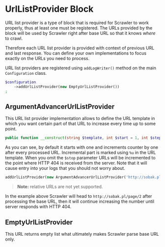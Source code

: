# UrlListProvider Block
URL list provider is a type of block that is required for Scrawler to work properly,
thus at least one must be registered. The URLs provided by the block will be used
by Scrawler right after base URL so that it knows _where_ to crawl.

Therefore each URL list provider is provided with context of previous URL and last
response. You can define your own implementations to focus exactly on the URLs
you need to process.

URL list providers are registered using `addLogWriter()` method on the main
`Configuration` class.

```php
$configuration
    ->addUrlListProvider(new EmptyUrlListProvider())
;
```

## ArgumentAdvancerUrlListProvider
This URL list provider implementation allows to define the URL template in which
you want certain part of that URL to increase every time up to some point.

```php
public function __construct(string $template, int $start = 1, int $step = 1, ?int $stop = null)
```

As you can see, by default it starts with one and increments counter by one after
every processed URL. Incremental part is marked using `%u` in the URL template.
When you omit the `$stop` parameter URLs will be incremented to the point where
HTTP 404 is received from the server. Note that it will cause entry into your logs
that you should not worry about.

```php
addUrlListProvider(new ArgumentAdvancerUrlListProvider('http://sobak.pl/page/%u', 2, 1))
```

> **Note:** relative URLs are not yet supported.

In the example above Scrawler will head to `http://sobak.pl/page/2` after
processing the base URL, then it will continue increasing the number until
server responds with HTTP 404.

## EmptyUrlListProvider
This URL returns empty list what ultimately makes Scrawler parse base URL only.
